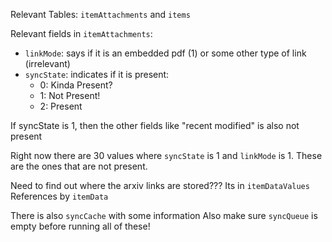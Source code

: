 Relevant Tables: `itemAttachments` and `items`

Relevant fields in `itemAttachments`:
- `linkMode`: says if it is an embedded pdf (1) or some other type of link (irrelevant)
- `syncState`: indicates if it is present:
  - 0: Kinda Present?
  - 1: Not Present!
  - 2: Present

If syncState is 1, then the other fields like "recent modified" is also not present

Right now there are 30 values where `syncState` is 1 and `linkMode` is 1. These are the ones that are not present.

Need to find out where the arxiv links are stored???
Its in `itemDataValues`
References by `itemData`

There is also `syncCache` with some information
Also make sure `syncQueue` is empty before running all of these!


